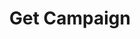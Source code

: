 ---
title: Get Campaign
type: endpoint
category: 639ba2628407100061f5faac
slug: get-campaign
parentDoc: 639ba2658407100061f5faaf
hidden: false
order: 2
---